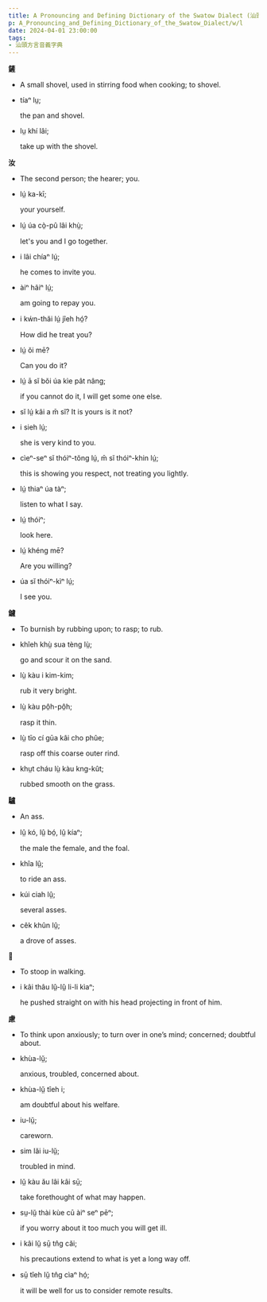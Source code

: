 ```yaml
---
title: A Pronouncing and Defining Dictionary of the Swatow Dialect (汕頭方言音義字典) / l
p: A_Pronouncing_and_Defining_Dictionary_of_the_Swatow_Dialect/w/l
date: 2024-04-01 23:00:00
tags: 
- 汕頭方言音義字典
---
```



**鏟**
- A small shovel, used in stirring food when cooking; to shovel.

- tíaⁿ lṳ;

  the pan and shovel.

- lṳ khí lâi;

  take up with the shovel.

**汝**
- The second person; the hearer; you.

- lṳ́ ka-kī;

  your yourself.

- lṳ́ úa cò̤-pû lâi khṳ̀;

  let's you and I go together.

- i lâi chíaⁿ lṳ́;

  he comes to invite you.

- àiⁿ hâiⁿ lṳ́;

  am going to repay you.

- i kẃn-thăi lṳ́ jîeh hó̤?

  How did he treat you?

- lṳ́ ŏi mē?

  Can you do it?

- lṳ́ ā sĭ bŏi úa kìe pât nâng;

  if you cannot do it, I will get some one else.

- sĭ lṳ́ kâi a m̄ sĭ? It is yours is it not?

- i sieh lṳ́;

  she is very kind to you.

- cìeⁿ-seⁿ sĭ thóiⁿ-tŏng lṳ́, m̄ sĭ thóiⁿ-khin lṳ́;

  this is showing you respect, not treating you lightly.

- lṳ́ thiaⁿ úa tàⁿ;

  listen to what I say.

- lṳ́ thóiⁿ;

  look here.

- lṳ́ khéng mē?

  Are you willing?

- úa sĭ thóiⁿ-kìⁿ lṳ́;

  I see you.

**鑢**
- To burnish by rubbing upon; to rasp; to rub.

- khîeh khṳ̀ sua tèng lṳ̀;

  go and scour it on the sand.

- lṳ̀ kàu i kim-kim;

  rub it very bright.

- lṳ̀ kàu pô̤h-pô̤h;

  rasp it thin.

- lṳ̀ tīo cí gūa kâi cho phûe;

  rasp off this coarse outer rind.

- khṳt cháu lṳ̀ kàu kng-kût;

  rubbed smooth on the grass.

**驢**
- An ass.

- lṳ̂ kó, lṳ̂ bó̤, lṳ̂ kíaⁿ;

  the male the female, and the foal.

- khîa lṳ̂;

  to ride an ass.

- kúi ciah lṳ̂;

  several asses.

- cêk khûn lṳ̂;

  a drove of asses.

**𠐼**
- To stoop in walking.

- i kâi thâu lṳ̂-lṳ̂ li-li kìaⁿ;

  he pushed straight on with his head projecting in front of him.

**慮**
- To think upon anxiously; to turn over in one’s mind; concerned; doubtful about.

- khùa-lṳ̆;

  anxious, troubled, concerned about.

- khùa-lṳ̆ tîeh i;

  am doubtful about his welfare.

- iu-lṳ̆;

  careworn.

- sim lăi iu-lṳ̆;

  troubled in mind.

- lṳ̆ kàu ău lâi kâi sṳ̄;

  take forethought of what may happen.

- sṳ-lṳ̆ thài kùe cū àiⁿ seⁿ pēⁿ;

  if you worry about it too much you will get ill.

- i kâi lṳ̆ sṳ̄ tn̂g căi;

  his precautions extend to what is yet a long way off.

- sṳ̄ tîeh lṳ̆ tn̂g cìaⁿ hó̤;

  it will be well for us to consider remote results.